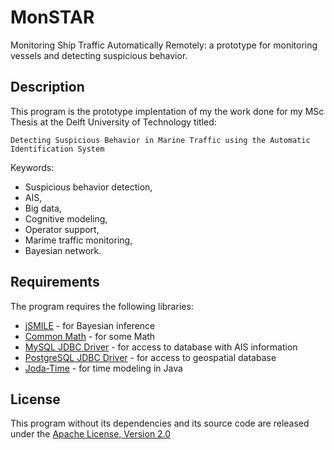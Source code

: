 MonSTAR
=======
Monitoring Ship Traffic Automatically Remotely: a prototype for monitoring vessels and detecting suspicious behavior.

Description
-----------
This program is the prototype implentation of my the work done for my MSc Thesis at the Delft University of Technology titled:

	Detecting Suspicious Behavior in Marine Traffic using the Automatic Identification System
	
	
Keywords: 

* Suspicious behavior detection, 
* AIS, 
* Big data, 
* Cognitive modeling, 
* Operator support, 
* Marime traffic monitoring, 
* Bayesian network.

Requirements
------------
The program requires the following libraries:

* [jSMILE](http://genie.sis.pitt.edu/wiki/Introduction_to_jSMILE) - for Bayesian inference
* [Common Math](http://commons.apache.org/proper/commons-math/) - for some Math
* [MySQL JDBC Driver](http://dev.mysql.com/downloads/connector/j/) - for access to database with AIS information
* [PostgreSQL JDBC Driver](http://jdbc.postgresql.org/) - for access to geospatial database
* [Joda-Time](http://www.joda.org/joda-time/) - for time modeling in Java

License
-------
This program without its dependencies and its source code are released under the [Apache License, Version 2.0](http://www.apache.org/licenses/LICENSE-2.0)